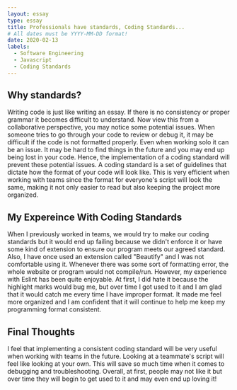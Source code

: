 ```yaml
---
layout: essay
type: essay
title: Professionals have standards, Coding Standards...
# All dates must be YYYY-MM-DD format!
date: 2020-02-13
labels:
  - Software Engineering
  - Javascript
  - Coding Standards
---
```



## Why standards?
Writing code is just like writing an essay. If there is no consistency or proper grammar it becomes difficult to understand. Now view this from a collaborative perspective, you may notice some potential issues. When someone tries to go through your code to review or debug it, it may be difficult if the code is not formatted properly. Even when working solo it can be an issue. It may be hard to find things in the future and you may end up being lost in your code. Hence, the implementation of a coding standard will prevent these potential issues. A coding standard is a set of guidelines that dictate how the format of your code will look like. This is very efficient when working with teams since the format for everyone's script will look the same, making it not only easier to read but also keeping the project more organized.

## My Expereince With Coding Standards
When I previously worked in teams, we would try to make our coding standards but it would end up failing because we didn't enforce it or have some kind of extension to ensure our program meets our agreed standard. Also, I have once used an extension called "Beautify" and I was not comfortable using it. Whenever there was some sort of formatting error, the whole website or program would not compile/run. However, my experience with Eslint has been quite enjoyable. At first, I did hate it because the highlight marks would bug me, but over time I got used to it and I am glad that it would catch me every time I have improper format. It made me feel more organized and I am confident that it will continue to help me keep my programming format consistent.

## Final Thoughts
I feel that implementing a consistent coding standard will be very useful when working with teams in the future. Looking at a teammate's script will feel like looking at your own. This will save so much time when it comes to debugging and troubleshooting. Overall, at first, people may not like it but over time they will begin to get used to it and may even end up loving it!